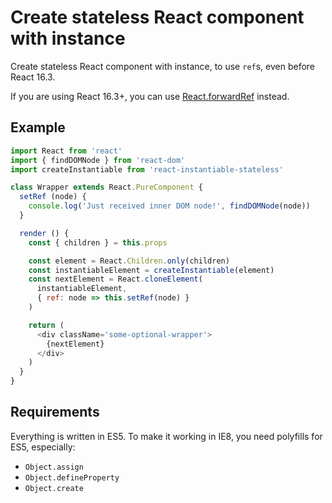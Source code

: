 # Create stateless React component with instance

Create stateless React component with instance, to use `ref`s, even before React 16.3.

If you are using React 16.3+, you can use [React.forwardRef](https://reactjs.org/docs/forwarding-refs.html) instead.

## Example

```js
import React from 'react'
import { findDOMNode } from 'react-dom'
import createInstantiable from 'react-instantiable-stateless'

class Wrapper extends React.PureComponent {
  setRef (node) {
    console.log('Just received inner DOM node!', findDOMNode(node))
  }

  render () {
    const { children } = this.props

    const element = React.Children.only(children)
    const instantiableElement = createInstantiable(element)
    const nextElement = React.cloneElement(
      instantiableElement,
      { ref: node => this.setRef(node) }
    )

    return (
      <div className='some-optional-wrapper'>
        {nextElement}
      </div>
    )
  }
}
```

## Requirements

Everything is written in ES5. To make it working in IE8, you need polyfills for ES5, especially:

- `Object.assign`
- `Object.defineProperty`
- `Object.create`
